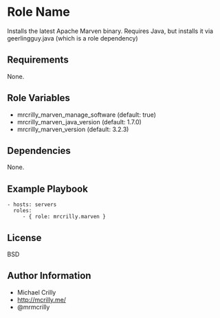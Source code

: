 Role Name
=========

Installs the latest Apache Marven binary. Requires Java, but installs it via geerlingguy.java (which is a role dependency)

Requirements
------------

None.

Role Variables
--------------

- mrcrilly_marven_manage_software (default: true)
- mrcrilly_marven_java_version (default: 1.7.0)
- mrcrilly_marven_version (default: 3.2.3)

Dependencies
------------

None.

Example Playbook
----------------

    - hosts: servers
      roles:
         - { role: mrcrilly.marven }

License
-------

BSD

Author Information
------------------

- Michael Crilly
- http://mcrilly.me/
- @mrmcrilly
